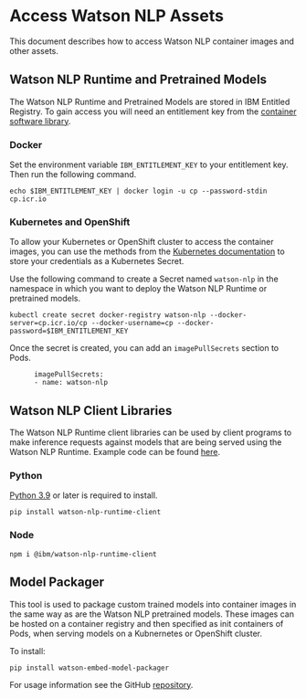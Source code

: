 # Access Watson NLP Assets

This document describes how to access Watson NLP container images and other assets.

## Watson NLP Runtime and Pretrained Models

The Watson NLP Runtime and Pretrained Models are stored in IBM Entitled Registry. To gain access you will need an entitlement key from the [container software library](https://myibm.ibm.com/products-services/containerlibrary). 

### Docker
Set the environment variable `IBM_ENTITLEMENT_KEY` to your entitlement key. Then run the following command.
```
echo $IBM_ENTITLEMENT_KEY | docker login -u cp --password-stdin cp.icr.io
```

### Kubernetes and OpenShift
To allow your Kubernetes or OpenShift cluster to access the container images, you can use the methods from the [Kubernetes documentation](https://kubernetes.io/docs/tasks/configure-pod-container/pull-image-private-registry/) to store your credentials as a Kubernetes Secret. 

Use the following command to create a Secret named `watson-nlp` in the namespace in which you want to deploy the Watson NLP Runtime or pretrained models.
```
kubectl create secret docker-registry watson-nlp --docker-server=cp.icr.io/cp --docker-username=cp --docker-password=$IBM_ENTITLEMENT_KEY
```
Once the secret is created, you can add an `imagePullSecrets` section to Pods.
```
      imagePullSecrets:
      - name: watson-nlp
```

## Watson NLP Client Libraries
The Watson NLP Runtime client libraries can be used by client programs to make inference requests against models that are being served using the Watson NLP Runtime.  Example code can be found [here](https://github.com/IBM/ibm-watson-embed-clients/tree/main/watson_nlp).

### Python
[Python 3.9](https://www.python.org/downloads/) or later is required to install.
```
pip install watson-nlp-runtime-client
```

### Node
```
npm i @ibm/watson-nlp-runtime-client
```

## Model Packager
This tool is used to package custom trained models into container images in the same way as are the Watson NLP pretrained models. These images can be hosted on a container registry and then specified as init containers of Pods, when serving models on a Kubnernetes or OpenShift cluster.  

To install:
```
pip install watson-embed-model-packager
```
For usage information see the GitHub [repository](https://github.com/IBM/ibm-watson-embed-model-builder).
